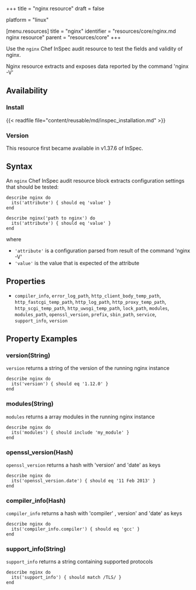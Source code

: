 +++
title = "nginx resource"
draft = false

platform = "linux"

[menu.resources]
    title = "nginx"
    identifier = "resources/core/nginx.md nginx resource"
    parent = "resources/core"
+++

Use the `nginx` Chef InSpec audit resource to test the fields and validity of nginx.

Nginx resource extracts and exposes data reported by the command 'nginx -V'

## Availability

### Install

{{< readfile file="content/reusable/md/inspec_installation.md" >}}

### Version

This resource first became available in v1.37.6 of InSpec.

## Syntax

An `nginx` Chef InSpec audit resource block extracts configuration settings that should be tested:

    describe nginx do
      its('attribute') { should eq 'value' }
    end

    describe nginx('path to nginx') do
      its('attribute') { should eq 'value' }
    end

where

- `'attribute'` is a configuration parsed from result of the command 'nginx -V'
- `'value'` is the value that is expected of the attribute

## Properties

- `compiler_info`, `error_log_path`, `http_client_body_temp_path`, `http_fastcgi_temp_path`, `http_log_path`, `http_proxy_temp_path`, `http_scgi_temp_path`, `http_uwsgi_temp_path`, `lock_path`, `modules`, `modules_path`, `openssl_version`, `prefix`, `sbin_path`, `service`, `support_info`, `version`

## Property Examples

### version(String)

`version` returns a string of the version of the running nginx instance

    describe nginx do
      its('version') { should eq '1.12.0' }
    end

### modules(String)

`modules` returns a array modules in the running nginx instance

    describe nginx do
      its('modules') { should include 'my_module' }
    end

### openssl_version(Hash)

`openssl_version` returns a hash with 'version' and 'date' as keys

    describe nginx do
      its('openssl_version.date') { should eq '11 Feb 2013' }
    end

### compiler_info(Hash)

`compiler_info` returns a hash with 'compiler' , version' and 'date' as keys

    describe nginx do
      its('compiler_info.compiler') { should eq 'gcc' }
    end

### support_info(String)

`support_info` returns a string containing supported protocols

    describe nginx do
      its('support_info') { should match /TLS/ }
    end
